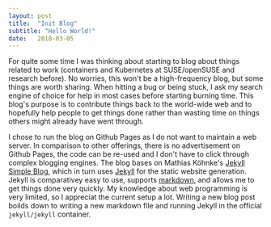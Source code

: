 ```yaml
---
layout: post
title:  "Init Blog"
subtitle: "Hello World!"
date:   2018-03-05
---
```


For quite some time I was thinking about starting to blog about things related to work (containers and Kubernetes at SUSE/openSUSE and research before).  No worries, this won't be a high-frequency blog, but some things are worth sharing.  When hitting a bug or being stuck, I ask my search engine of choice for help in most cases before starting burning time.  This blog's purpose is to contribute things back to the world-wide web and to hopefully help people to get things done rather than wasting time on things others might already have went through.

I chose to run the blog on Github Pages as I do not want to maintain a web server.  In comparison to other offerings, there is no advertisement on Github Pages, the code can be re-used and I don't have to click through complex blogging engines.  The blog bases on Mathias Köhnke's [Jekyll Simple Blog](https://github.com/mkoehnke/jekyll-simple-blog), which in turn uses [Jekyll](https://jekyllrb.com/) for the static website generation.  Jekyll is comparativey easy to use, supports [markdown](https://en.wikipedia.org/wiki/Markdown), and allows me to get things done very quickly.  My knowledge about web programming is very limited, so I appreciat the current setup a lot.  Writing a new blog post boilds down to writing a new markdown file and running Jekyll in the official `jekyll/jekyll` container.
